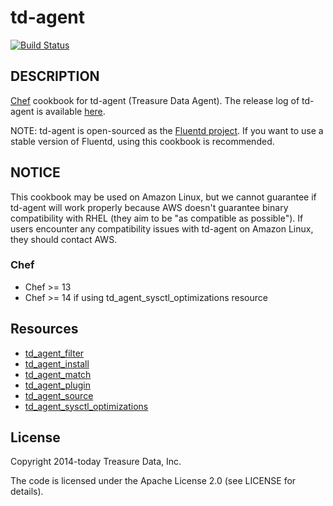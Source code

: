 # td-agent

[![Build Status](https://travis-ci.org/treasure-data/chef-td-agent.svg?branch=master)](https://travis-ci.org/treasure-data/chef-td-agent)

## DESCRIPTION

[Chef](https://www.chef.io/chef/) cookbook for td-agent (Treasure Data Agent). The release log of td-agent is available [here](http://docs.treasure-data.com/articles/td-agent-changelog).

NOTE: td-agent is open-sourced as the [Fluentd project](http://github.com/fluent/). If you want to use a stable version of Fluentd, using this cookbook is recommended.

## NOTICE

This cookbook may be used on Amazon Linux, but we cannot guarantee if td-agent will work properly because
AWS doesn't guarantee binary compatibility with RHEL (they aim to be "as compatible as possible").
If users encounter any compatibility issues with td-agent on Amazon Linux, they should contact AWS.

### Chef

- Chef >= 13
- Chef >= 14 if using td_agent_sysctl_optimizations resource

## Resources

- [td_agent_filter](https://github.com/treasure-data/chef-td-agent/tree/master/documentation/resources/td_agent_filter.md)
- [td_agent_install](https://github.com/treasure-data/chef-td-agent/tree/master/documentation/resources/td_agent_install.md)
- [td_agent_match](https://github.com/treasure-data/chef-td-agent/tree/master/documentation/resources/td_agent_match.md)
- [td_agent_plugin](https://github.com/treasure-data/chef-td-agent/tree/master/documentation/resources/td_agent_plugin.md)
- [td_agent_source](https://github.com/treasure-data/chef-td-agent/tree/master/documentation/resources/td_agent_source.md)
- [td_agent_sysctl_optimizations](https://github.com/treasure-data/chef-td-agent/tree/master/documentation/resources/td_agent_sysctl_optimizations.md)

## License

Copyright 2014-today Treasure Data, Inc.

The code is licensed under the Apache License 2.0 (see  LICENSE for details).

